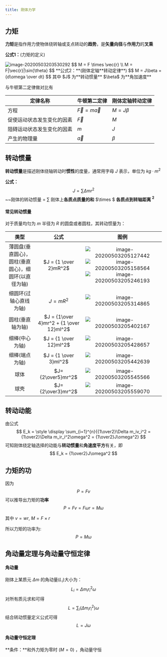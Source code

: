 ```yaml
---
title: 刚体力学
---
```


## 力矩

**力矩**是指作用力使物体绕转轴或支点转动的**趋势**，是**矢量向径**与**作用力**的**叉乘**

**公式1：**(力矩的定义)

<img src="D:\Lowrie\大学\笔记\物理笔记本\src\images\image-20200503203530292.png" alt="image-20200503203530292"  />
$$
M = F \times \vec{r} \\
M = F|\vec{r}|\sin{\theta}
$$
**公式2：**(刚体定轴**转动定律**)
$$
M = J\beta = {d\omega \over dt}
$$
其中 $J$ 为**转动惯量** $\beta$ 为**角加速度**

与牛顿第二定律做对比有

| 定律名称                   | 牛顿第二定律        | 刚体定轴转动定律 |
| -------------------------- | ------------------- | ---------------- |
| 方程                       | $\vec F = m \vec a$ | $M=J\beta$       |
| 促使运动状态发生变化的因素 | $\vec F$            | $M$              |
| 阻碍运动状态发生变化的因素 | $m$                 | $J$              |
| 产生的物理量               | $\vec a$            | $\beta$          |



## 转动惯量

**转动惯量**是描述刚体绕轴转动时**惯性**的度量，通常用字母 $J$ 表示，单位为 $kg·m^{2}$

**公式：**
$$
J = \sum {\Delta m r^2}
$$
~~刚体的转动惯量 = $\sum$ 刚体上**各质点质量的和** $\times $ **各质点到转轴距离 $^2~~$**



#### 常见转动惯量

对于质量均匀为 $m$ 半径为 $R$ 的圆盘或者圆柱，其转动惯量为：

|                         类型                         |                  公式                   |                             图例                             |
| :--------------------------------------------------: | :-------------------------------------: | :----------------------------------------------------------: |
| 薄圆盘(垂直圆心)，圆柱(垂直圆心)，细圆环(以直径为轴) |          $J = {1 \over 2}mR^2$          | ![image-20200503205127442](D:\Lowrie\大学\笔记\物理笔记本\src\images\image-20200503205127442.png)![image-20200503205158564](D:\Lowrie\大学\笔记\物理笔记本\src\images\image-20200503205158564.png)![image-20200503205246193](D:\Lowrie\大学\笔记\物理笔记本\src\images\image-20200503205246193.png) |
|                细圆环(过轴心直线为轴)                |               $J = mR^2$                | ![image-20200503205314865](D:\Lowrie\大学\笔记\物理笔记本\src\images\image-20200503205314865.png) |
|                   圆柱(垂直轴为轴)                   | $J = {1\over 4}mr^2 + {1 \over 12}ml^2$ | ![image-20200503205402167](D:\Lowrie\大学\笔记\物理笔记本\src\images\image-20200503205402167.png) |
|                    细棒(中心为轴)                    |         $J = {1 \over 12}ml^2$          | ![image-20200503205428657](D:\Lowrie\大学\笔记\物理笔记本\src\images\image-20200503205428657.png) |
|                    细棒(端点为轴)                    |          $J = {1 \over 3}ml^2$          | ![image-20200503205442639](D:\Lowrie\大学\笔记\物理笔记本\src\images\image-20200503205442639.png) |
|                         球体                         |            $J={2\over5}mr^2$            | ![image-20200503205545566](D:\Lowrie\大学\笔记\物理笔记本\src\images\image-20200503205545566.png) |
|                         球壳                         |            $J={2\over3}mr^2$            | ![image-20200503205559070](D:\Lowrie\大学\笔记\物理笔记本\src\images\image-20200503205559070.png) |



## 转动动能

由公式
$$
E_k = \style \display \sum_{i=1}^{n}{{1\over2}\Delta m_iv_i^2 = {1\over2}\Delta m_ir_i^2\omega^2 = {1\over2}J\omega^2}
$$
可知刚体绕定轴选择的动能与**转动惯量**和**角速度平方**有关，即
$$
E_k = {1\over2}J\omega^2
$$




## 力矩的功

因为
$$
P = Fv
$$
可以推导出力矩的**功率** 
$$
P = Fv =  F\omega r = M\omega
$$

其中 $v =wr$, $M = F \times r$

所以力矩的功率为:
$$
P = M \omega
$$


## 角动量定理与角动量守恒定律

#### 角动量

刚体上某质元 $\Delta m$ 的角动量($L_i$)大小为：
$$
L_i = \Delta m_ir^2_i\omega
$$
对所有质元求和可得
$$
L = \sum_{i} (\Delta m_ir_i^2)\omega
$$
结合转动惯量定义公式可得
$$
L = J\omega
$$

#### 角动量守恒定理

**条件：**和外力矩为零时 ($M =0$) ，角动量守恒